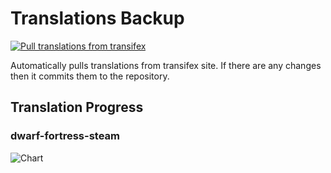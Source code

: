 # Translations Backup

[![Pull translations from transifex](https://github.com/dfint/translations-backup/actions/workflows/pull-translations.yml/badge.svg)](https://github.com/dfint/translations-backup/actions/workflows/pull-translations.yml)

Automatically pulls translations from transifex site. If there are any changes then it commits them to the repository.

## Translation Progress

### dwarf-fortress-steam

![Chart](https://quickchart.io/chart/render/sf-e54c78b3-2bbd-43cb-938f-2949ad75da07)
<!--
### dwarf-fortress

![Chart](https://quickchart.io/chart/render/sf-55495f52-8795-44bc-9067-7728897f03eb)
-->